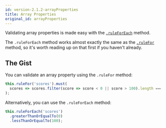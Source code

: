 ```yaml
---
id: version-2.1.2-arrayProperties
title: Array Properties
original_id: arrayProperties
---
```


Validating array properties is made easy with the [`.ruleForEach`](api/core/ruleForEach.md) method.

The `.ruleForEach` method works almost exactly the same as the [`.ruleFor`](api/core/ruleFor.md) method, so it's worth reading up on that first if you haven't already.

## The Gist

You can validate an array property using the `.ruleFor` method:

```typescript
this.ruleFor('scores').must(
  scores => scores.filter(score => score < 0 || score > 100).length === 0
);
```

Alternatively, you can use the `.ruleForEach` method:

```typescript
this.ruleForEach('scores')
  .greaterThanOrEqualTo(0)
  .lessThanOrEqualTo(100);
```
